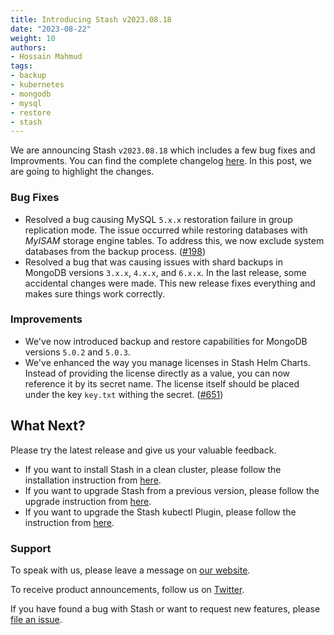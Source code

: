```yaml
---
title: Introducing Stash v2023.08.18
date: "2023-08-22"
weight: 10
authors:
- Hossain Mahmud
tags:
- backup
- kubernetes
- mongodb
- mysql
- restore
- stash
---
```


We are announcing Stash `v2023.08.18` which includes a few bug fixes and Improvments. You can find the complete changelog [here](https://github.com/stashed/CHANGELOG/blob/master/releases/v2023.08.18/README.md). In this post, we are going to highlight the changes.

### Bug Fixes
- Resolved a bug causing MySQL `5.x.x` restoration failure in group replication mode. The issue occurred while restoring databases with *MyISAM* storage engine tables. To address this, we now exclude system databases from the backup process.
([#198](https://github.com/stashed/mysql/pull/716))
- Resolved a bug that was causing issues with shard backups in MongoDB versions `3.x.x`, `4.x.x`, and `6.x.x`. In the last release, some accidental changes were made. This new release fixes everything and makes sure things work correctly.

### Improvements

- We've now introduced backup and restore capabilities for MongoDB versions `5.0.2` and `5.0.3`.
- We've enhanced the way you manage licenses in Stash Helm Charts. Instead of providing the license directly as a value, you can now reference it by its secret name. The license itself should be placed under the key `key.txt` withing the secret. ([#651](https://github.com/kubedb/installer/pull/651))

## What Next?

Please try the latest release and give us your valuable feedback.

- If you want to install Stash in a clean cluster, please follow the installation instruction from [here](https://stash.run/docs/v2023.03.20/setup/).
- If you want to upgrade Stash from a previous version, please follow the upgrade instruction from [here](https://stash.run/docs/v2023.03.20/setup/upgrade/).
- If you want to upgrade the Stash kubectl Plugin, please follow the instruction from [here](https://stash.run/docs/v2023.03.20/setup/install/kubectl-plugin/).

### Support

To speak with us, please leave a message on [our website](https://appscode.com/contact/).

To receive product announcements, follow us on [Twitter](https://twitter.com/KubeStash).

If you have found a bug with Stash or want to request new features, please [file an issue](https://github.com/stashed/project/issues/new).
